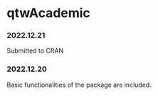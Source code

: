 # qtwAcademic 

### 2022.12.21

Submitted to CRAN

### 2022.12.20
Basic functionalities of the package are included.
